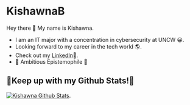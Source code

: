# KishawnaB
Hey there 👋
My name is Kishawna. 
* I am an IT major with a concentration in cybersecurity at UNCW 😀. 
* Looking forward to my career in the tech world 🌎. 
* Check out my [LinkedIn](https://www.linkedin.com/in/kishawna-bell-516626194):information_desk_person:. 
* 🔆 Ambitious Epistemophile 🔆
## 🔸Keep up with my Github Stats!🔸
[![Kishawna Github Stats](https://github-readme-stats.vercel.app/api?username=kishawna&count_private=true&show_icons=true&theme=radical&hide_rank=false)](https://github.com/anuraghazra/github-readme-stats).
